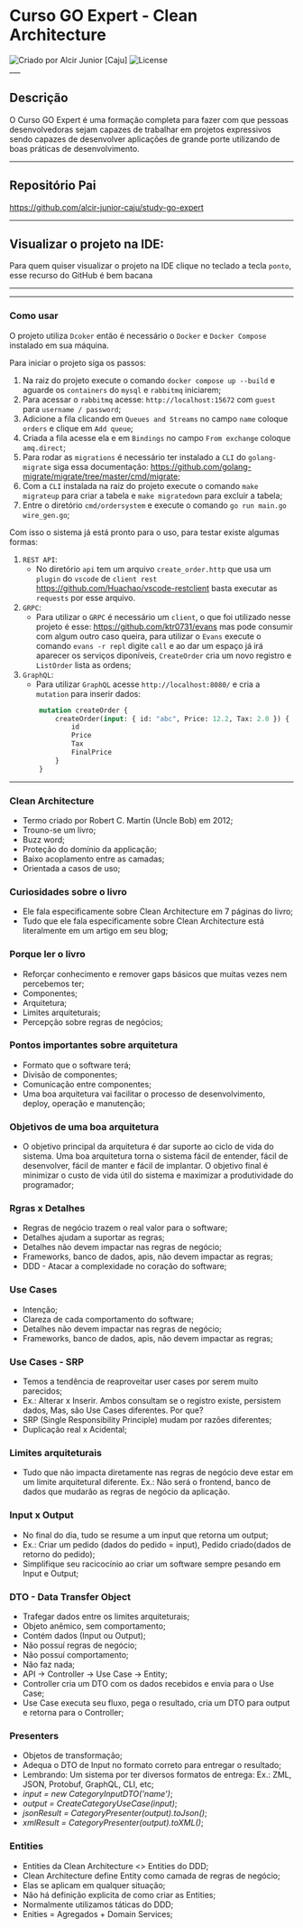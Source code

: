 # Curso GO Expert - Clean Architecture

<div>
    <img alt="Criado por Alcir Junior [Caju]" src="https://img.shields.io/badge/criado%20por-Alcir Junior [Caju]-%23f08700">
    <img alt="License" src="https://img.shields.io/badge/license-MIT-%23f08700">
</div>
___

## Descrição

O Curso GO Expert é uma formação completa para fazer com que pessoas desenvolvedoras sejam capazes de trabalhar em projetos expressivos sendo capazes de desenvolver aplicações de grande porte utilizando de boas práticas de desenvolvimento.

---

## Repositório Pai
https://github.com/alcir-junior-caju/study-go-expert

---

## Visualizar o projeto na IDE:

Para quem quiser visualizar o projeto na IDE clique no teclado a tecla `ponto`, esse recurso do GitHub é bem bacana

---

---

### Como usar

O projeto utiliza `Dcoker` então é necessário o `Docker` e `Docker Compose` instalado em sua máquina.

Para iniciar o projeto siga os passos:

1. Na raiz do projeto execute o comando `docker compose up --build` e aguarde os `containers` do `mysql` e `rabbitmq` iniciarem;
2. Para acessar o `rabbitmq` acesse: `http://localhost:15672` com `guest` para `username / password`;
3. Adicione a fila clicando em `Queues and Streams` no campo `name` coloque `orders` e clique em `Add queue`;
4. Criada a fila acesse ela e em `Bindings` no campo `From exchange` coloque `amq.direct`;
5. Para rodar as `migrations` é necessário ter instalado a `CLI` do `golang-migrate` siga essa documentação: https://github.com/golang-migrate/migrate/tree/master/cmd/migrate;
6. Com a `CLI` instalada na raiz do projeto execute o comando `make migrateup` para criar a tabela e `make migratedown` para excluir a tabela;
7. Entre o diretório `cmd/ordersystem` e execute o comando `go run main.go wire_gen.go`;

Com isso o sistema já está pronto para o uso, para testar existe algumas formas:

1. `REST API`:
    - No diretório `api` tem um arquivo `create_order.http` que usa um `plugin` do `vscode` de `client rest` https://github.com/Huachao/vscode-restclient basta executar as `requests` por esse arquivo.
2. `GRPC`:
    - Para utilizar o `GRPC` é necessário um `client`, o que foi utilizado nesse projeto é esse: https://github.com/ktr0731/evans mas pode consumir com algum outro caso queira, para utilizar o `Evans` execute o comando `evans -r repl` digite `call` e ao dar um espaço já irá aparecer os serviços diponíveis, `CreateOrder` cria um novo registro e `ListOrder` lista as ordens;
3. `GraphQL`:
    - Para utilizar `GraphQL` acesse `http://localhost:8080/` e cria a `mutation` para inserir dados:
    ```graphql
        mutation createOrder {
            createOrder(input: { id: "abc", Price: 12.2, Tax: 2.0 }) {
                id
                Price
                Tax
                FinalPrice
            }
        }
    ```

---

### Clean Architecture
- Termo criado por Robert C. Martin (Uncle Bob) em 2012;
- Trouno-se um livro;
- Buzz word;
- Proteção do domínio da applicação;
- Baixo acoplamento entre as camadas;
- Orientada a casos de uso;

### Curiosidades sobre o livro
- Ele fala especificamente sobre Clean Architecture em 7 páginas do livro;
- Tudo que ele fala especificamente sobre Clean Architecture está literalmente em um artigo em seu blog;

### Porque ler o livro
- Reforçar conhecimento e remover gaps básicos que muitas vezes nem percebemos ter;
- Componentes;
- Arquitetura;
- Limites arquiteturais;
- Percepção sobre regras de negócios;

### Pontos importantes sobre arquitetura
- Formato que o software terá;
- Divisão de componentes;
- Comunicação entre componentes;
- Uma boa arquitetura vai facilitar o processo de desenvolvimento, deploy, operação e manutenção;

### Objetivos de uma boa arquitetura
- O objetivo principal da arquitetura é dar suporte ao ciclo de vida do sistema. Uma boa arquitetura torna o sistema fácil de entender, fácil de desenvolver, fácil de manter e fácil de implantar. O objetivo final é minimizar o custo de vida útil do sistema e maximizar a produtividade do programador;

### Rgras x Detalhes
- Regras de negócio trazem o real valor para o software;
- Detalhes ajudam a suportar as regras;
- Detalhes não devem impactar nas regras de negócio;
- Frameworks, banco de dados, apis, não devem impactar as regras;
- DDD - Atacar a complexidade no coração do software;

### Use Cases
- Intenção;
- Clareza de cada comportamento do software;
- Detalhes não devem impactar nas regras de negócio;
- Frameworks, banco de dados, apis, não devem impactar as regras;

### Use Cases - SRP
- Temos a tendência de reaproveitar user cases por serem muito parecidos;
- Ex.: Alterar x Inserir. Ambos consultam se o registro existe, persistem dados, Mas, são Use Cases diferentes. Por que?
- SRP (Single Responsibility Principle) mudam por razões diferentes;
- Duplicação real x Acidental;

### Limites arquiteturais
- Tudo que não impacta diretamente nas regras de negócio deve estar em um limite arquitetural diferente. Ex.: Não será o frontend, banco de dados que mudarão as regras de negócio da aplicação.

### Input x Output
- No final do dia, tudo se resume a um input que retorna um output;
- Ex.: Criar um pedido (dados do pedido = input), Pedido criado(dados de retorno do pedido);
- Simplifique seu racicocínio ao criar um software sempre pesando em Input e Output;

### DTO - Data Transfer Object
- Trafegar dados entre os limites arquiteturais;
- Objeto anêmico, sem comportamento;
- Contém dados (Input ou Output);
- Não possuí regras de negócio;
- Não possuí comportamento;
- Não faz nada;
- API -> Controller -> Use Case -> Entity;
- Controller cria um DTO com os dados recebidos e envia para o Use Case;
- Use Case executa seu fluxo, pega o resultado, cria um DTO para output e retorna para o Controller;

### Presenters
- Objetos de transformação;
- Adequa o DTO de Input no formato correto para entregar o resultado;
- Lembrando: Um sistema por ter diversos formatos de entrega: Ex.: ZML, JSON, Protobuf, GraphQL, CLI, etc;
- *input = new CategoryInputDTO('name')*;
- *output = CreateCategoryUseCase(input)*;
- *jsonResult = CategoryPresenter(output).toJson()*;
- *xmlResult = CategoryPresenter(output).toXML()*;

### Entities
- Entities da Clean Architecture <> Entities do DDD;
- Clean Architecture define Entity como camada de regras de negócio;
- Elas se aplicam em qualquer situação;
- Não há definição explicita de como criar as Entities;
- Normalmente utilizamos táticas do DDD;
- Enities = Agregados + Domain Services;
